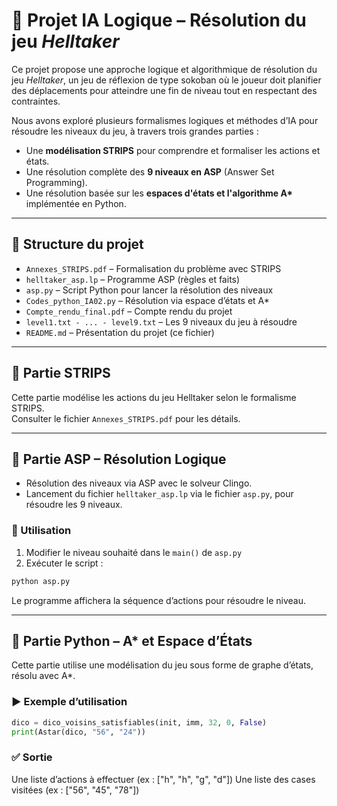 # 🧠 Projet IA Logique – Résolution du jeu *Helltaker*

Ce projet propose une approche logique et algorithmique de résolution du jeu *Helltaker*, un jeu de réflexion de type sokoban où le joueur doit planifier des déplacements pour atteindre une fin de niveau tout en respectant des contraintes.  

Nous avons exploré plusieurs formalismes logiques et méthodes d’IA pour résoudre les niveaux du jeu, à travers trois grandes parties :  

- Une **modélisation STRIPS** pour comprendre et formaliser les actions et états.
- Une résolution complète des **9 niveaux en ASP** (Answer Set Programming).
- Une résolution basée sur les **espaces d'états et l'algorithme A\*** implémentée en Python.

---

## 📁 Structure du projet

- `Annexes_STRIPS.pdf` – Formalisation du problème avec STRIPS 
- `helltaker_asp.lp` – Programme ASP (règles et faits)  
- `asp.py` – Script Python pour lancer la résolution des niveaux
- `Codes_python_IA02.py` – Résolution via espace d’états et A*
- `Compte_rendu_final.pdf` – Compte rendu du projet
- `level1.txt - ... - level9.txt` – Les 9 niveaux du jeu à résoudre
- `README.md` – Présentation du projet (ce fichier)

---

## 📘 Partie STRIPS

Cette partie modélise les actions du jeu Helltaker selon le formalisme STRIPS.  
Consulter le fichier `Annexes_STRIPS.pdf` pour les détails.

---

## 🧮 Partie ASP – Résolution Logique

- Résolution des niveaux via ASP avec le solveur Clingo.
- Lancement du fichier `helltaker_asp.lp` via le fichier `asp.py`, pour résoudre les 9 niveaux.

### 🔧 Utilisation

1. Modifier le niveau souhaité dans le `main()` de `asp.py`
2. Exécuter le script :

```bash
python asp.py
```
Le programme affichera la séquence d’actions pour résoudre le niveau.

---

## 🐍 Partie Python – A* et Espace d’États

Cette partie utilise une modélisation du jeu sous forme de graphe d’états, résolu avec A*.

### ▶️ Exemple d’utilisation
```python
dico = dico_voisins_satisfiables(init, imm, 32, 0, False)
print(Astar(dico, "56", "24"))
```

### ✅ Sortie

Une liste d’actions à effectuer (ex : ["h", "h", "g", "d"])
Une liste des cases visitées (ex : ["56", "45", "78"])